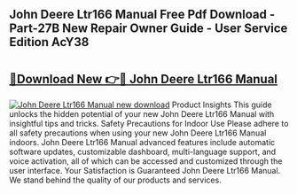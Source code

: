 ## John Deere Ltr166 Manual Free Pdf Download - Part-27B New Repair Owner Guide - User Service Edition AcY38

# <h2><a href="http://bc86349.oget.top/?id=John+Deere+Ltr166+Manual">🔗Download New 👉🔴 John Deere Ltr166 Manual</a></h2>

[![John Deere Ltr166 Manual new download](https://i.imgur.com/5g1atiW.png)](http://bc86349.oget.top/?id=John+Deere+Ltr166+Manual)
Product Insights This guide unlocks the hidden potential of your new John Deere Ltr166 Manual with insightful tips and tricks. Safety Precautions for Indoor Use Please adhere to all safety precautions when using your new John Deere Ltr166 Manual indoors. John Deere Ltr166 Manual advanced features include automatic software updates, customizable dashboard, multi-language support, and voice activation, all of which can be accessed and customized through the user interface. Your Satisfaction is Guaranteed John Deere Ltr166 Manual. We stand behind the quality of our products and services.
